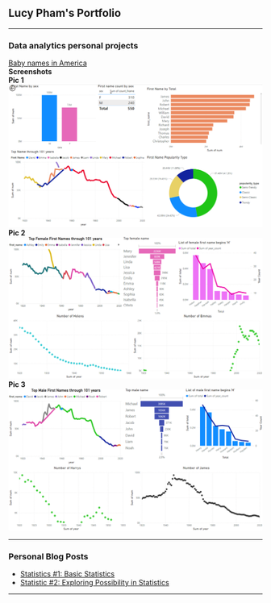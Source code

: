 ## Lucy Pham's Portfolio

---

### Data analytics personal projects

[Baby names in America](/sample_page)
<br>
<b>Screenshots</b><br>
<b> Pic 1</b><br>
<img src="/projects/baby_names/baby_names_1.png?raw=true"/>
<br>
<b> Pic 2</b><br>
<img src="/projects/baby_names/baby_names_2.png?raw=true"/>
<br>
<b> Pic 3</b><br>
<img src="/projects/baby_names/baby_names_3.png?raw=true"/>

---

### Personal Blog Posts

- [Statistics #1: Basic Statistics](https://medium.com/@lucypham.douglas23/basic-statistics-70c8929b6854)
- [Statistic #2: Exploring Possibility in Statistics](https://medium.com/@lucypham.douglas23/statistic-2-exploring-possibility-in-statistics-fa3bc2821006)

---